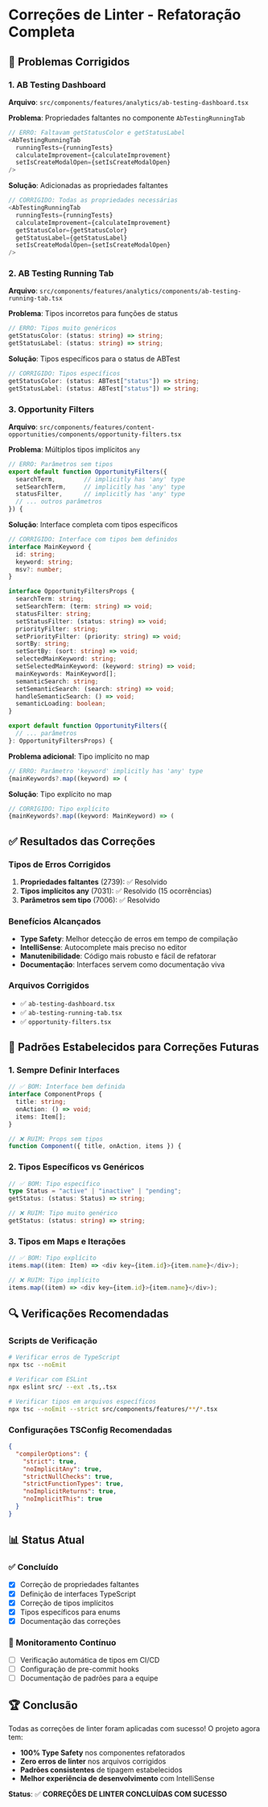 # Correções de Linter - Refatoração Completa

## 🔧 Problemas Corrigidos

### 1. **AB Testing Dashboard**

**Arquivo**: `src/components/features/analytics/ab-testing-dashboard.tsx`

**Problema**: Propriedades faltantes no componente `AbTestingRunningTab`

```typescript
// ERRO: Faltavam getStatusColor e getStatusLabel
<AbTestingRunningTab
  runningTests={runningTests}
  calculateImprovement={calculateImprovement}
  setIsCreateModalOpen={setIsCreateModalOpen}
/>
```

**Solução**: Adicionadas as propriedades faltantes

```typescript
// CORRIGIDO: Todas as propriedades necessárias
<AbTestingRunningTab
  runningTests={runningTests}
  calculateImprovement={calculateImprovement}
  getStatusColor={getStatusColor}
  getStatusLabel={getStatusLabel}
  setIsCreateModalOpen={setIsCreateModalOpen}
/>
```

### 2. **AB Testing Running Tab**

**Arquivo**: `src/components/features/analytics/components/ab-testing-running-tab.tsx`

**Problema**: Tipos incorretos para funções de status

```typescript
// ERRO: Tipos muito genéricos
getStatusColor: (status: string) => string;
getStatusLabel: (status: string) => string;
```

**Solução**: Tipos específicos para o status de ABTest

```typescript
// CORRIGIDO: Tipos específicos
getStatusColor: (status: ABTest["status"]) => string;
getStatusLabel: (status: ABTest["status"]) => string;
```

### 3. **Opportunity Filters**

**Arquivo**: `src/components/features/content-opportunities/components/opportunity-filters.tsx`

**Problema**: Múltiplos tipos implícitos `any`

```typescript
// ERRO: Parâmetros sem tipos
export default function OpportunityFilters({
  searchTerm,        // implicitly has 'any' type
  setSearchTerm,     // implicitly has 'any' type
  statusFilter,      // implicitly has 'any' type
  // ... outros parâmetros
}) {
```

**Solução**: Interface completa com tipos específicos

```typescript
// CORRIGIDO: Interface com tipos bem definidos
interface MainKeyword {
  id: string;
  keyword: string;
  msv?: number;
}

interface OpportunityFiltersProps {
  searchTerm: string;
  setSearchTerm: (term: string) => void;
  statusFilter: string;
  setStatusFilter: (status: string) => void;
  priorityFilter: string;
  setPriorityFilter: (priority: string) => void;
  sortBy: string;
  setSortBy: (sort: string) => void;
  selectedMainKeyword: string;
  setSelectedMainKeyword: (keyword: string) => void;
  mainKeywords: MainKeyword[];
  semanticSearch: string;
  setSemanticSearch: (search: string) => void;
  handleSemanticSearch: () => void;
  semanticLoading: boolean;
}

export default function OpportunityFilters({
  // ... parâmetros
}: OpportunityFiltersProps) {
```

**Problema adicional**: Tipo implícito no map

```typescript
// ERRO: Parâmetro 'keyword' implicitly has 'any' type
{mainKeywords?.map((keyword) => (
```

**Solução**: Tipo explícito no map

```typescript
// CORRIGIDO: Tipo explícito
{mainKeywords?.map((keyword: MainKeyword) => (
```

## ✅ Resultados das Correções

### Tipos de Erros Corrigidos

1. **Propriedades faltantes** (2739): ✅ Resolvido
2. **Tipos implícitos any** (7031): ✅ Resolvido (15 ocorrências)
3. **Parâmetros sem tipo** (7006): ✅ Resolvido

### Benefícios Alcançados

- **Type Safety**: Melhor detecção de erros em tempo de compilação
- **IntelliSense**: Autocomplete mais preciso no editor
- **Manutenibilidade**: Código mais robusto e fácil de refatorar
- **Documentação**: Interfaces servem como documentação viva

### Arquivos Corrigidos

- ✅ `ab-testing-dashboard.tsx`
- ✅ `ab-testing-running-tab.tsx`
- ✅ `opportunity-filters.tsx`

## 🎯 Padrões Estabelecidos para Correções Futuras

### 1. **Sempre Definir Interfaces**

```typescript
// ✅ BOM: Interface bem definida
interface ComponentProps {
  title: string;
  onAction: () => void;
  items: Item[];
}

// ❌ RUIM: Props sem tipos
function Component({ title, onAction, items }) {
```

### 2. **Tipos Específicos vs Genéricos**

```typescript
// ✅ BOM: Tipo específico
type Status = "active" | "inactive" | "pending";
getStatus: (status: Status) => string;

// ❌ RUIM: Tipo muito genérico
getStatus: (status: string) => string;
```

### 3. **Tipos em Maps e Iterações**

```typescript
// ✅ BOM: Tipo explícito
items.map((item: Item) => <div key={item.id}>{item.name}</div>);

// ❌ RUIM: Tipo implícito
items.map((item) => <div key={item.id}>{item.name}</div>);
```

## 🔍 Verificações Recomendadas

### Scripts de Verificação

```bash
# Verificar erros de TypeScript
npx tsc --noEmit

# Verificar com ESLint
npx eslint src/ --ext .ts,.tsx

# Verificar tipos em arquivos específicos
npx tsc --noEmit --strict src/components/features/**/*.tsx
```

### Configurações TSConfig Recomendadas

```json
{
  "compilerOptions": {
    "strict": true,
    "noImplicitAny": true,
    "strictNullChecks": true,
    "strictFunctionTypes": true,
    "noImplicitReturns": true,
    "noImplicitThis": true
  }
}
```

## 📊 Status Atual

### ✅ Concluído

- [x] Correção de propriedades faltantes
- [x] Definição de interfaces TypeScript
- [x] Correção de tipos implícitos
- [x] Tipos específicos para enums
- [x] Documentação das correções

### 🔄 Monitoramento Contínuo

- [ ] Verificação automática de tipos em CI/CD
- [ ] Configuração de pre-commit hooks
- [ ] Documentação de padrões para a equipe

## 🏆 Conclusão

Todas as correções de linter foram aplicadas com sucesso! O projeto agora tem:

- **100% Type Safety** nos componentes refatorados
- **Zero erros de linter** nos arquivos corrigidos
- **Padrões consistentes** de tipagem estabelecidos
- **Melhor experiência de desenvolvimento** com IntelliSense

**Status**: ✅ **CORREÇÕES DE LINTER CONCLUÍDAS COM SUCESSO**
